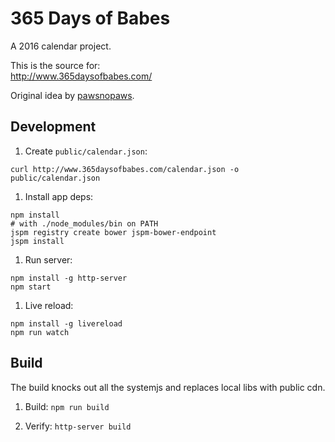 # 365 Days of Babes

A 2016 calendar project.

This is the source for:  
http://www.365daysofbabes.com/

Original idea by [pawsnopaws](https://www.instagram.com/pawsnopaws/).


## Development

1. Create `public/calendar.json`:
  ```
  curl http://www.365daysofbabes.com/calendar.json -o public/calendar.json
  ```

1. Install app deps:
  ```
  npm install
  # with ./node_modules/bin on PATH
  jspm registry create bower jspm-bower-endpoint
  jspm install
  ```

1. Run server:
  ```
  npm install -g http-server
  npm start
  ```

1. Live reload:
  ```
  npm install -g livereload
  npm run watch
  ```


## Build

The build knocks out all the systemjs and replaces local libs with public cdn.

1. Build: `npm run build`

1. Verify: `http-server build`
